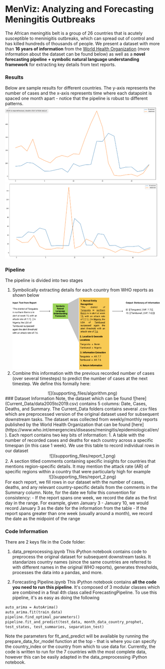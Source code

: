 # MenViz: Analyzing and Forecasting Meningitis Outbreaks
The African meningitis belt is a group of 26 countries that is acutely susceptible to meninigitis outbreaks, which can spread out of control and has killed hundreds of thousands of people. We present a dataset with more than **16 years of information** from the [World Health Organization](https://www.who.int/emergencies/diseases/meningitis/epidemiological/en/) (more information about the dataset can be found below) as well as a **novel forecasting pipeline + symbolic natural language understanding framework** for extracting key details from text reports. 

### Results
Below are sample results for different countries. The y-axis represents the number of cases and the x-axis represents time where each datapoint is spaced one month apart - notice that the pipeline is robust to different patterns.
![](supporting_files/result_1.png)
![](supporting_files/result_2.png)

### Pipeline
The pipeline is divided into two stages
1. Symbolically extracting details for each country from WHO reports as shown below
![](supporting_files/nlp.png)
2. Combine this information with the previous recorded number of cases (over several timesteps) to predict the number of cases at the next timestep. We define this formally here:
<div align="center">
![](supporting_files/algorithm.png)
</div>
### Dataset Information
Note, the dataset which can be found ![here](Current_Data/data2005to2019.csv) contains 5 columns: Date, Cases, Deaths, and Summary. The Current_Data folders contains several .csv files which are preprocessed version of the original dataset used for subsequent downstream tasks.
The dataset was collected from weekly/monthly reports published by the World Health Organization that can be found [here](https://www.who.int/emergencies/diseases/meningitis/epidemiological/en/). Each report contains two key bits of information:
1. A table with the number of recorded cases and deaths for each country across a specific timespan (in this case 1 week). We use this table to record individual rows in our dataset
<div align="center">
![](supporting_files/report_1.png)
</div>
2. A section titled comments containing specific insights for countries that mentions region-specific details. It may mention the attack rate (AR) of specific regions within a country that were particularly high for example
<div align="center">
![](supporting_files/report_2.png)
</div>
For each report, we fill rows in our dataset with the number of cases, deaths, and any relevant country-specific details from the comments in the Summary column. Note, for the date we follw this convention for consistency:
- If the report spans one week, we record the date as the first day in the range. For example, given January 3 - January 10, we would record January 3 as the date for the information from the table
- If the report spans greater than one week (usually around a month), we record the date as the midpoint of the range


### Code Information
There are 2 keys file in the Code folder:
1. data_preprocessing.ipynb
This iPython notebook contains code to preprocess the original dataset for subsequent downstream tasks. It standarizes country names (since the same countries are referred to with different names in the original WHO reports), generates thresholds, processes the data into a pandas, and more.

2. Forecasting Pipeline.ipynb
This iPython notebook contains **all the code you need to run this pipeline**. It's composed of 3 modular classes which are combined in a final 4th class called ForecastingPipeline. To use this pipeline, it's as easy as doing the following
```
auto_arima = AutoArima()
auto_arima.fit(train_data)
pipeline.find_optimal_parameters()
pipeline.fit_and_predict(test_data, month_data_country_prophet, test_states, test_summaries, separation_test)
```
Note the parameters for fit_and_predict will be available by running the prepare_data_for_model function at the top - that is where you can specify the country_index or the country from which to use data for. Currently, the code is written to run for the 7 countries with the most complete data, however this can be easily adapted in the data_preprocessing iPython notebook.

